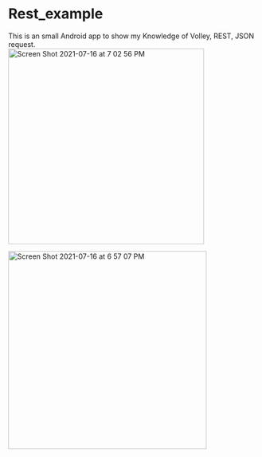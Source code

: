 # Rest_example
 
This is an small Android app to show my Knowledge of Volley, REST, JSON request.  
<img width="393" alt="Screen Shot 2021-07-16 at 7 02 56 PM" src="https://user-images.githubusercontent.com/59666402/126016267-da5dfcbc-b421-474e-a6c8-795fcad6e250.png">

<img width="398" alt="Screen Shot 2021-07-16 at 6 57 07 PM" src="https://user-images.githubusercontent.com/59666402/126015926-ea7ae4c9-9bef-4970-a92b-285e0573b33c.png">

